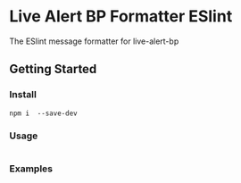 # Live Alert BP Formatter ESlint

The ESlint message formatter for live-alert-bp

## Getting Started


###  Install
```shell
npm i  --save-dev
```

###  Usage



```javascript


```



### Examples

```javascript

```